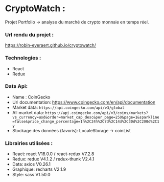 # CryptoWatch :
Projet Portfolio -> analyse du marché de crypto monnaie en temps réel.

### Url rendu du projet :
https://robin-everaert.github.io/cryptowatch/

### Technologies :
* React 
* Redux

### Data Api:
* Name : CoinGecko
* Url documentation: https://www.coingecko.com/en/api/documentation
* Market data: `https://api.coingecko.com/api/v3/global`
* All market data: `https://api.coingecko.com/api/v3/coins/markets?vs_currency=usd&order=market_cap_desc&per_page=250&page=1&sparkline=false&price_change_percentage=1h%2C24h%2C7d%2C14d%2C30d%2C200d%2C1y`
* Stockage des données (favoris): LocaleStorage -> coinList 

### Librairies utilisées :
* React: react V18.0.0 / react-redux V7.2.8 
* Redux: redux V4.1.2 / redux-thunk V2.4.1
* Data: axios V0.26.1
* Graphique: recharts V2.1.9
* Style: sass V1.50.0
